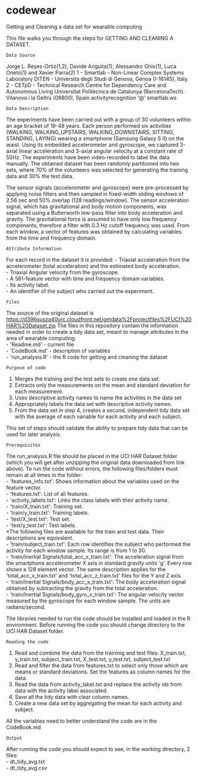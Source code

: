 # codewear
Getting and Cleaning a data set for wearable computing

This file walks you through the steps for GETTING AND CLEANING A DATASET.


	Data Source

Jorge L. Reyes-Ortiz(1,2), Davide Anguita(1), Alessandro Ghio(1), Luca Oneto(1) and Xavier Parra(2)
1 - Smartlab - Non-Linear Complex Systems Laboratory
DITEN - Università degli Studi di Genova, Genoa (I-16145), Italy. 
2 - CETpD - Technical Research Centre for Dependency Care and Autonomous Living
Universitat Politècnica de Catalunya (BarcelonaTech). Vilanova i la Geltrú (08800), Spain
activityrecognition '@' smartlab.ws


	Data Description

The experiments have been carried out with a group of 30 volunteers within an age bracket of 19-48 years. Each person performed six activities (WALKING, WALKING_UPSTAIRS, WALKING_DOWNSTAIRS, SITTING, STANDING, LAYING) wearing a smartphone (Samsung Galaxy S II) on the waist. Using its embedded accelerometer and gyroscope, we captured 3-axial linear acceleration and 3-axial angular velocity at a constant rate of 50Hz. The experiments have been video-recorded to label the data manually. The obtained dataset has been randomly partitioned into two sets, where 70% of the volunteers was selected for generating the training data and 30% the test data. 

The sensor signals (accelerometer and gyroscope) were pre-processed by applying noise filters and then sampled in fixed-width sliding windows of 2.56 sec and 50% overlap (128 readings/window). The sensor acceleration signal, which has gravitational and body motion components, was separated using a Butterworth low-pass filter into body acceleration and gravity. The gravitational force is assumed to have only low frequency components, therefore a filter with 0.3 Hz cutoff frequency was used. From each window, a vector of features was obtained by calculating variables from the time and frequency domain.


	Attribute Information

For each record in the dataset it is provided: 
	- Triaxial acceleration from the accelerometer (total acceleration) and the estimated body acceleration.   
	- Triaxial Angular velocity from the gyroscope.   
	- A 561-feature vector with time and frequency domain variables.   
	- Its activity label.   
	- An identifier of the subject who carried out the experiment.  


	Files

The source of the original dataset is   https://d396qusza40orc.cloudfront.net/getdata%2Fprojectfiles%2FUCI%20HAR%20Dataset.zip
The files in this repository contain the information needed in order to create a tidy data set, meant to manage attributes in the area of wearable computing:  
    - 'Readme.md' - current file   
    - 'CodeBook.md' - description of variables  
    - 'run_analysis.R' - the R code for getting and cleaning the dataset  
	

	Purpose of code

1. Merges the training and the test sets to create one data set.
2. Extracts only the measurements on the mean and standard deviation for each measurement.
3. Uses descriptive activity names to name the activities in the data set
4. Appropriately labels the data set with descriptive activity names.
5. From the data set in step 4, creates a second, independent tidy data set with the average of each variable for each activity and each subject.  

This set of steps should validate the ability to prepare tidy data that can be used for later analysis.


	Prerequisites		
	
The run_analysis.R file should be placed in the UCI HAR Dataset folder (which you will get after unzipping the original data downloaded from link above). 
To run the code without errors, the following files/folders must remain at all times in the folder:  
	- 'features_info.txt': Shows information about the variables used on the feature vector.  
	- 'features.txt': List of all features.  
	- 'activity_labels.txt': Links the class labels with their activity name.  
	- 'train/X_train.txt': Training set.  
	- 'train/y_train.txt': Training labels.  
	- 'test/X_test.txt': Test set.  
	- 'test/y_test.txt': Test labels.  
	*The following files are available for the train and test data. Their descriptions are equivalent.   
	- 'train/subject_train.txt': Each row identifies the subject who performed the activity for each window sample. Its range is from 1 to 30.   
	- 'train/Inertial Signals/total_acc_x_train.txt': The acceleration signal from the smartphone accelerometer X axis in standard gravity units 'g'. Every row shows a 128 element vector. The same description applies for the 'total_acc_x_train.txt' and 'total_acc_z_train.txt' files for the Y and Z axis.   
	- 'train/Inertial Signals/body_acc_x_train.txt': The body acceleration signal obtained by subtracting the gravity from the total acceleration.   
	- 'train/Inertial Signals/body_gyro_x_train.txt': The angular velocity vector measured by the gyroscope for each window sample. The units are radians/second.   

The libraries needed to run the code should be installed and loaded in the R environment.
Before running the code you should change directory to the UCI HAR Dataset folder.


	Reading the code

1. Read and combine the data from the traininig and test files: X_train.txt, y_train.txt, subject_train.txt, X_test.txt, y_test.txt, subject_test.txt
2. Read and filter the data from features.txt to select only those which are means or standard deviations. Set the features as column names for the data.
3. Read the data from activity_label.txt and replace the activity ids from data with the activity label associated.
4. Save all the tidy data with clear column names.
5. Create a new data set by aggregating the mean for each activity and subject.

All the variables need to better understand the code are in the CodeBook.md		
		
	Output	
	
After running the code you should expect to see, in the working directory, 2 files:  
	- dt_tidy_avg.txt  
	- dt_tidy_avg.csv   
		

